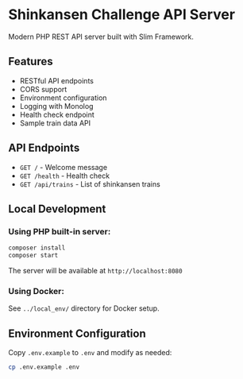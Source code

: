 # Shinkansen Challenge API Server

Modern PHP REST API server built with Slim Framework.

## Features

- RESTful API endpoints
- CORS support
- Environment configuration
- Logging with Monolog
- Health check endpoint
- Sample train data API

## API Endpoints

- `GET /` - Welcome message
- `GET /health` - Health check
- `GET /api/trains` - List of shinkansen trains

## Local Development

### Using PHP built-in server:
```bash
composer install
composer start
```

The server will be available at `http://localhost:8080`

### Using Docker:
See `../local_env/` directory for Docker setup.

## Environment Configuration

Copy `.env.example` to `.env` and modify as needed:
```bash
cp .env.example .env
```